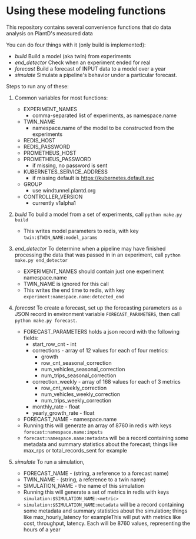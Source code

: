 # Using these modeling functions

This repository contains several convenience functions that do data analysis on PlantD's measured data

You can do four things with it (only build is implemented):
- *build* Build a model (aka twin) from experiments
- *end_detector* Check when an experiment ended for real
- *forecast* Build a forecast of INPUT data to a model over a year
- *simulate* Simulate a pipeline's behavior under a particular forecast.

Steps to run any of these:

1. Common variables for most functions: 
    - EXPERIMENT_NAMES
        - comma-separated list of experiments, as namespace.name
    - TWIN_NAME
        - namespace.name of the model to be constructed from the experiments
    - REDIS_HOST
    - REDIS_PASSWORD
    - PROMETHEUS_HOST
    - PROMETHEUS_PASSWORD
        - if missing, no password is sent
    - KUBERNETES_SERVICE_ADDRESS
        - if missing default is https://kubernetes.default.svc
    - GROUP
        - use windtunnel.plantd.org
    - CONTROLLER_VERSION
        - currently v1alpha1

2. *build* To build a model from a set of experiments, call `python make.py build`
    - This writes model parameters to redis, with key `twin:$TWIN_NAME:model_params`

3. *end_detector* To determine when a pipeline may have finished processing the data that was passed in in an experiment, call `python make.py end_detector`
    - EXPERIMENT_NAMES should contain just one experiment namespace.name
    - TWIN_NAME is ignored for this call
    - This writes the end time to redis, with key `experiment:namespace.name:detected_end`

4. *forecast* To create a forecast, set up the forecasting parameters as a JSON record in environment variable `FORECAST_PARAMETERS`, then call `python make.py forecast`.
    - FORECAST_PARAMETERS holds a json record with the following fields:
        - start_row_cnt - int
        - corrections - array of 12 values for each of four metrics:
            - growth
            - row_cnt_seasonal_correction
            - num_vehicles_seasonal_correction
            - num_trips_seasonal_correction
        - correction_weekly - array of 168 values for each of 3 metrics
            - row_cnt_weekly_correction
            - num_vehicles_weekly_correction
            - num_trips_weekly_correction
        - monthly_rate  - float
        - yearly_growth_rate - float
    - FORECAST_NAME - namespace.name
    - Running this will generate an array of 8760 in redis with keys `forecast:namespace.name:inputs`  
    - `forecast:namespace.name:metadata` will be a record containing some metadata and summary statistics about the forecast; things like max_rps or total_records_sent for example

5. *simulate* To run a simulation,
    - FORECAST_NAME - (string, a reference to a forecast name)
    - TWIN_NAME - (string, a reference to a twin name)
    - SIMULATION_NAME - the name of this simulation
    - Running this will generate a set of metrics in redis with keys `simulation:$SIMULATION_NAME:<metric>`  
    - `simulation:$SIMULATION_NAME:metadata` will be a record containing some metadata and summary statistics about the simulation; things like max_hourly_latency for exampleThis will put with metrics like cost, throughput, latency.  Each will be 8760 values, representing the hours of a year
